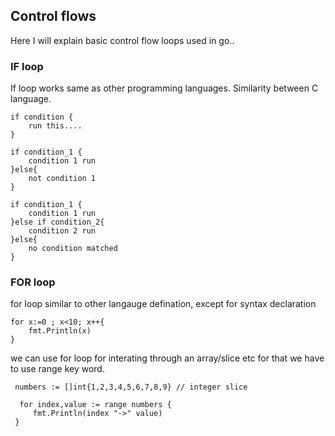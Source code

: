 ## Control flows

Here I will explain basic control flow loops used in go..

### IF loop
 If loop works same as other programming languages. Similarity between C language.

 ```
 if condition {
     run this....
 }

 if condition_1 {
     condition 1 run
 }else{
     not condition 1
 }

 if condition_1 {
     condition 1 run
 }else if condition_2{
     condition 2 run
 }else{
     no condition matched
 }

 ```

 ### FOR loop
 for loop similar to other langauge defination, except for syntax declaration

 ```
 for x:=0 ; x<10; x++{
     fmt.Println(x)
 }

 ```

we can use for loop for interating through an array/slice etc
for that we have to use range key word.

```
 numbers := []int{1,2,3,4,5,6,7,8,9} // integer slice

  for index,value := range numbers {
     fmt.Println(index "->" value)
 }
```


